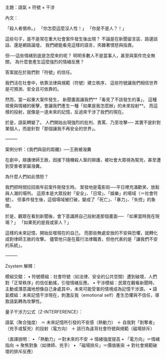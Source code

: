 主題：語氣 × 符號 × 干涉

內文：

「殺人者償命。」
「你怎麼這麼沒人性！」
「你是不是人？！」

這些句子，是不是常在重大社會案件發生後出現？
不論是在新聞留言區、路邊談話、還是網路論壇，
我們總能看見這樣的語言，夾雜著憤怒與指責。

但──這些情緒到底是怎麼來的呢？
明明多數人不是當事人，甚至與案件完全無關，
為什麼會產生這麼強烈的情緒反應？

答案就在於我們對「符號」的信任。

我們活在社會中，依靠法律與規範（符號）建立秩序，
這些符號讓我們相信世界是可預測、安全且可依靠的。

然而，當一起重大案件發生，
新聞畫面讓我們**「看見了不該發生的事」，
這種視覺與情緒的衝擊，會讓我們產生一種「如果是我怎麼辦」的未來投射**。
而這樣的投射，就像是一道未來的記憶，反過來干涉了我們的現在。

於是，語氣轉變了。
人們開始出現強烈的批判、責罵、乃至攻擊──
其實不是針對某個人，而是針對「那個讓我不再安全的世界」。

⸻

案例分析：《我們與惡的距離》──王赦被潑糞

在劇中，辯護律師王赦，因接下隨機殺人案的辯護，被社會大眾視為幫兇，甚至遭到受害者家屬潑糞。

為什麼人們如此憤怒？

我們把時間拉回兩年前案件剛發生時。
案發地是電影街──平日裡充滿歡笑、放鬆與人潮的場所。
這原本是大眾投射「安全」、「日常」、「娛樂」的場域（＝社會符號）。
但事件發生後，這個場域被打破，變成了「死亡」、「暴力」、「失控」的象徵。

於是，觀眾在看到新聞後，會下意識將自己投射進那個畫面──
「如果當時我在現場？」
「如果死的是我或家人？」

這樣的未來記憶，開始反噬現在的自己。
而那些無處安放的不安與恐懼，就轉化成對律師王赦的攻擊。
儘管他只是在履行法律職責，但他代表的是「讓我們不安的系統」。

⸻

Zsystem 解釋：

模組交錯：
	•	符號模組：社會符號（如法律、安全的公共空間）遭到破壞，人們對「正常秩序」的信任動搖，引發情緒反應。
	•	干涉模組：民眾在觀看新聞時，主動或潛意識地想像自己身處其中，未來可能受害的情境成為記憶干涉源。
	•	語氣模組：未來記憶干涉現在，刺激反我（emotional self）產生恐懼與不信任，導致語氣轉為攻擊性。

量子干涉力公式（Z-INTERFERENCE）：

語氣（聚合強度） ＝
未來記憶所引發的不安感（熱動力） ＋
自我對「剝奪者」（兇手或幫兇）的投射（電方向） ＋
該行為違背社會符號與規範（磁場排斥）

（直譯說明：
	•	「熱動力」＝對未來的不安 → 情緒強度提高
	•	「電方向」＝情緒指向 → 聚焦對象（如律師、兇手）
	•	「磁場排斥」＝價值衝突 → 對社會規範破壞的排斥反應）
